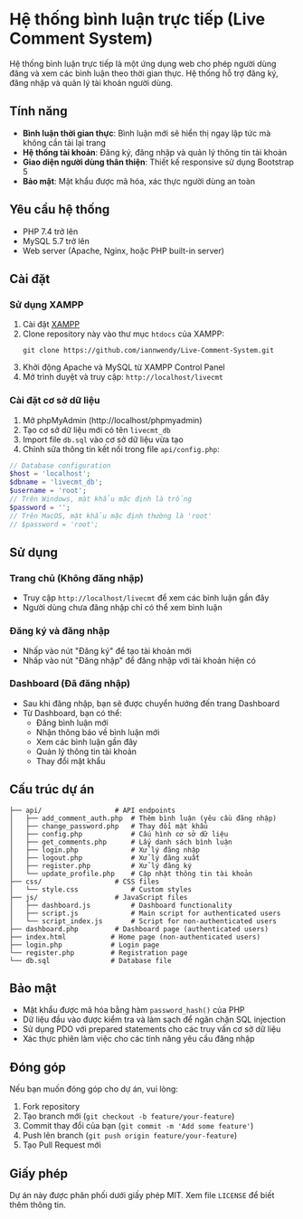 # Hệ thống bình luận trực tiếp (Live Comment System)

Hệ thống bình luận trực tiếp là một ứng dụng web cho phép người dùng đăng và xem các bình luận theo thời gian thực. Hệ thống hỗ trợ đăng ký, đăng nhập và quản lý tài khoản người dùng.

## Tính năng

- **Bình luận thời gian thực**: Bình luận mới sẽ hiển thị ngay lập tức mà không cần tải lại trang
- **Hệ thống tài khoản**: Đăng ký, đăng nhập và quản lý thông tin tài khoản
- **Giao diện người dùng thân thiện**: Thiết kế responsive sử dụng Bootstrap 5
- **Bảo mật**: Mật khẩu được mã hóa, xác thực người dùng an toàn

## Yêu cầu hệ thống

- PHP 7.4 trở lên
- MySQL 5.7 trở lên
- Web server (Apache, Nginx, hoặc PHP built-in server)

## Cài đặt

### Sử dụng XAMPP

1. Cài đặt [XAMPP](https://www.apachefriends.org/index.html)
2. Clone repository này vào thư mục `htdocs` của XAMPP:
   ```
   git clone https://github.com/iannwendy/Live-Comment-System.git
3. Khởi động Apache và MySQL từ XAMPP Control Panel
4. Mở trình duyệt và truy cập: `http://localhost/livecmt`

### Cài đặt cơ sở dữ liệu

1. Mở phpMyAdmin (http://localhost/phpmyadmin)
2. Tạo cơ sở dữ liệu mới có tên `livecmt_db`
3. Import file `db.sql` vào cơ sở dữ liệu vừa tạo
4. Chỉnh sửa thông tin kết nối trong file `api/config.php`:

```php
// Database configuration
$host = 'localhost';
$dbname = 'livecmt_db';
$username = 'root';
// Trên Windows, mật khẩu mặc định là trống
$password = '';
// Trên MacOS, mật khẩu mặc định thường là 'root'
// $password = 'root';
```

## Sử dụng

### Trang chủ (Không đăng nhập)

- Truy cập `http://localhost/livecmt` để xem các bình luận gần đây
- Người dùng chưa đăng nhập chỉ có thể xem bình luận

### Đăng ký và đăng nhập

- Nhấp vào nút "Đăng ký" để tạo tài khoản mới
- Nhấp vào nút "Đăng nhập" để đăng nhập với tài khoản hiện có

### Dashboard (Đã đăng nhập)

- Sau khi đăng nhập, bạn sẽ được chuyển hướng đến trang Dashboard
- Từ Dashboard, bạn có thể:
  - Đăng bình luận mới
  - Nhận thông báo về bình luận mới
  - Xem các bình luận gần đây
  - Quản lý thông tin tài khoản
  - Thay đổi mật khẩu

## Cấu trúc dự án

```
├── api/                  # API endpoints
│   ├── add_comment_auth.php  # Thêm bình luận (yêu cầu đăng nhập)
│   ├── change_password.php   # Thay đổi mật khẩu
│   ├── config.php            # Cấu hình cơ sở dữ liệu
│   ├── get_comments.php      # Lấy danh sách bình luận
│   ├── login.php             # Xử lý đăng nhập
│   ├── logout.php            # Xử lý đăng xuất
│   ├── register.php          # Xử lý đăng ký
│   └── update_profile.php    # Cập nhật thông tin tài khoản
├── css/                  # CSS files
│   └── style.css             # Custom styles
├── js/                   # JavaScript files
│   ├── dashboard.js          # Dashboard functionality
│   ├── script.js             # Main script for authenticated users
│   └── script_index.js       # Script for non-authenticated users
├── dashboard.php         # Dashboard page (authenticated users)
├── index.html           # Home page (non-authenticated users)
├── login.php            # Login page
└── register.php         # Registration page
└── db.sql               # Database file
```

## Bảo mật

- Mật khẩu được mã hóa bằng hàm `password_hash()` của PHP
- Dữ liệu đầu vào được kiểm tra và làm sạch để ngăn chặn SQL injection
- Sử dụng PDO với prepared statements cho các truy vấn cơ sở dữ liệu
- Xác thực phiên làm việc cho các tính năng yêu cầu đăng nhập

## Đóng góp

Nếu bạn muốn đóng góp cho dự án, vui lòng:

1. Fork repository
2. Tạo branch mới (`git checkout -b feature/your-feature`)
3. Commit thay đổi của bạn (`git commit -m 'Add some feature'`)
4. Push lên branch (`git push origin feature/your-feature`)
5. Tạo Pull Request mới

## Giấy phép

Dự án này được phân phối dưới giấy phép MIT. Xem file `LICENSE` để biết thêm thông tin.
